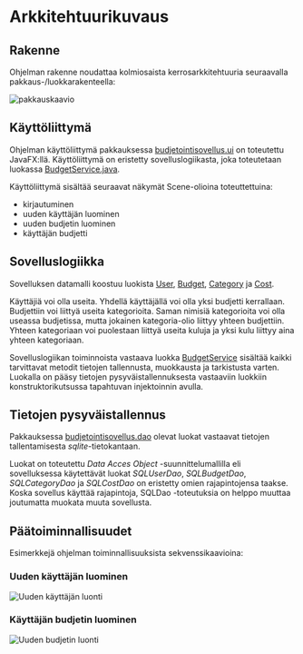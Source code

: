 # Arkkitehtuurikuvaus

## Rakenne

Ohjelman rakenne noudattaa kolmiosaista kerrosarkkitehtuuria seuraavalla pakkaus-/luokkarakenteella:

![pakkauskaavio](https://user-images.githubusercontent.com/48988852/116991973-06b25600-acde-11eb-9f07-eaa922dfae87.png)

## Käyttöliittymä

Ohjelman käyttöliittymä pakkauksessa [budjetointisovellus.ui](https://github.com/alaanni/ot-harjoitustyo/tree/master/Budjetointisovellus/src/main/java/budjetointisovellus/ui) on toteutettu JavaFX:llä. Käyttöliittymä on eristetty sovelluslogiikasta, joka toteutetaan luokassa [BudgetService.java](https://github.com/alaanni/ot-harjoitustyo/blob/master/Budjetointisovellus/src/main/java/budjetointisovellus/domain/BudgetService.java). 

Käyttöliittymä sisältää seuraavat näkymät Scene-olioina toteuttettuina:

- kirjautuminen
- uuden käyttäjän luominen
- uuden budjetin luominen
- käyttäjän budjetti

## Sovelluslogiikka

Sovelluksen datamalli koostuu luokista [User](https://github.com/alaanni/ot-harjoitustyo/blob/master/Budjetointisovellus/src/main/java/budjetointisovellus/domain/User.java), [Budget](https://github.com/alaanni/ot-harjoitustyo/blob/master/Budjetointisovellus/src/main/java/budjetointisovellus/domain/Budget.java), [Category](https://github.com/alaanni/ot-harjoitustyo/blob/master/Budjetointisovellus/src/main/java/budjetointisovellus/domain/Category.java) ja [Cost](https://github.com/alaanni/ot-harjoitustyo/blob/master/Budjetointisovellus/src/main/java/budjetointisovellus/domain/Cost.java). 

Käyttäjiä voi olla useita. Yhdellä käyttäjällä voi olla yksi budjetti kerrallaan. Budjettiin voi liittyä useita kategorioita. Saman nimisiä kategorioita voi olla useassa budjetissa, mutta jokainen kategoria-olio liittyy yhteen budjettiin. Yhteen kategoriaan voi puolestaan liittyä useita kuluja ja yksi kulu liittyy aina yhteen kategoriaan. 

Sovelluslogiikan toiminnoista vastaava luokka [BudgetService](https://github.com/alaanni/ot-harjoitustyo/blob/master/Budjetointisovellus/src/main/java/budjetointisovellus/domain/BudgetService.java) sisältää kaikki tarvittavat metodit tietojen tallennusta, muokkausta ja tarkistusta varten. Luokalla on pääsy tietojen pysyväistallennuksesta vastaaviin luokkiin konstruktorikutsussa tapahtuvan injektoinnin avulla. 

## Tietojen pysyväistallennus

Pakkauksessa [budjetointisovellus.dao](https://github.com/alaanni/ot-harjoitustyo/tree/master/Budjetointisovellus/src/main/java/budjetointisovellus/dao) olevat luokat vastaavat tietojen tallentamisesta _sqlite_-tietokantaan. 

Luokat on toteutettu _Data Acces Object_ -suunnittelumallilla eli sovelluksessa käytettävät luokat _SQLUserDao_, _SQLBudgetDao_, _SQLCategoryDao_ ja _SQLCostDao_ on eristetty omien rajapintojensa taakse. Koska sovellus käyttää rajapintoja, SQLDao -toteutuksia on helppo muuttaa joutumatta muokata muuta sovellusta. 

## Päätoiminnallisuudet

Esimerkkejä ohjelman toiminnallisuuksista sekvenssikaavioina:

### Uuden käyttäjän luominen

![Uuden käyttäjän luonti](https://user-images.githubusercontent.com/48988852/116069288-e22dfc80-a693-11eb-9340-0bd2de480b21.png)

### Käyttäjän budjetin luominen

![Uuden budjetin luonti](https://user-images.githubusercontent.com/48988852/116081751-4e642c80-a6a3-11eb-9a2a-e80bf4e76d13.png)



